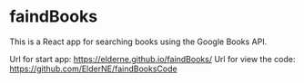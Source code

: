 # faindBooks
This is a React app for searching books using the Google Books API.

Url for start app: https://elderne.github.io/faindBooks/
Url for view the code: https://github.com/ElderNE/faindBooksCode
